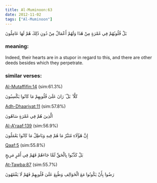 ```yaml
---
title: Al-Muminoon:63
date: 2012-11-02
tags: ["Al-Muminoon"]
---
```

بَلْ قُلُوبُهُمْ فِي غَمْرَةٍ مِنْ هَٰذَا وَلَهُمْ أَعْمَالٌ مِنْ دُونِ ذَٰلِكَ هُمْ لَهَا عَامِلُونَ
### meaning: 
Indeed, their hearts are in a stupor in regard to this, and there are other deeds besides which they perpetrate.
### similar verses: 

[Al-Mutaffifin:14](/83/14) (sim:61.3%)

كَلَّا ۖ بَلْ ۜ رَانَ عَلَىٰ قُلُوبِهِمْ مَا كَانُوا يَكْسِبُونَ

[Adh-Dhaariyat:11](/51/11) (sim:57.8%)

الَّذِينَ هُمْ فِي غَمْرَةٍ سَاهُونَ

[Al-A'raaf:139](/7/139) (sim:56.9%)

إِنَّ هَٰؤُلَاءِ مُتَبَّرٌ مَا هُمْ فِيهِ وَبَاطِلٌ مَا كَانُوا يَعْمَلُونَ

[Qaaf:5](/50/5) (sim:55.8%)

بَلْ كَذَّبُوا بِالْحَقِّ لَمَّا جَاءَهُمْ فَهُمْ فِي أَمْرٍ مَرِيجٍ

[At-Tawba:87](/9/87) (sim:55.7%)

رَضُوا بِأَنْ يَكُونُوا مَعَ الْخَوَالِفِ وَطُبِعَ عَلَىٰ قُلُوبِهِمْ فَهُمْ لَا يَفْقَهُونَ
